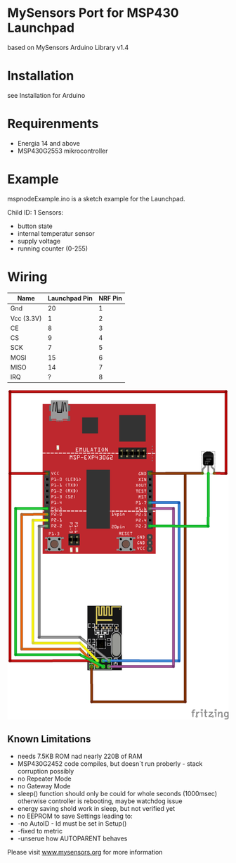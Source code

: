 MySensors Port for MSP430 Launchpad
=======

based on MySensors Arduino Library v1.4

# Installation #
see Installation for Arduino

# Requirenments #

- Energia 14 and above
- MSP430G2553 mikrocontroller
 
# Example #

mspnodeExample.ino is a sketch example for the Launchpad.

Child ID: 1
Sensors:
- button state
- internal temperatur sensor
- supply voltage
- running counter (0-255)


# Wiring #
| Name | Launchpad Pin | NRF Pin |
|---|---|---|
| Gnd | 20 | 1 |
|Vcc (3.3V)|1|2|
|CE|8|3|
|CS|9|4|
|SCK|7|5|
|MOSI|15|6|
|MISO|14|7|
|IRQ|?|8|

![alt text](msp430_mysensors_Steckplatine.png "schematic")

## Known Limitations ##
- needs 7.5KB ROM nad nearly 220B of RAM
- MSP430G2452 code compiles, but doesn´t run proberly - stack corruption possibly
- no Repeater Mode
- no Gateway Mode
- sleep() function should only be could for whole seconds (1000msec) otherwise controller is rebooting, maybe watchdog issue
- energy saving shold work in sleep, but not verified yet
- no EEPROM to save Settings leading to:
- -no AutoID - Id must be set in Setup()
- -fixed to metric
- -unserue how AUTOPARENT behaves

Please visit www.mysensors.org for more information
